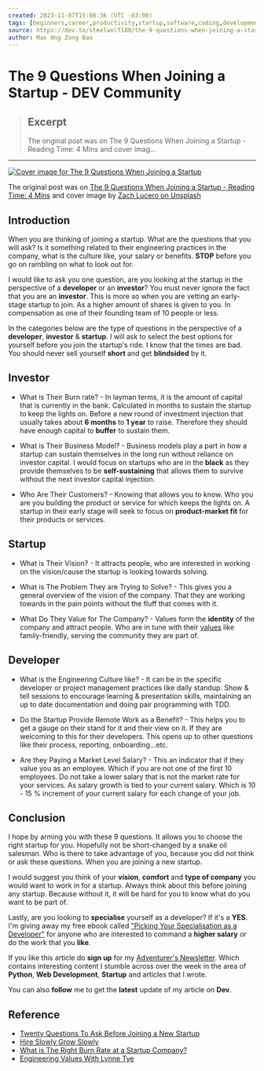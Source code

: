 ```yaml
---
created: 2023-11-07T15:08:36 (UTC -03:00)
tags: [beginners,career,productivity,startup,software,coding,development,engineering,inclusive,community]
source: https://dev.to/steelwolf180/the-9-questions-when-joining-a-startup-4p4b
author: Max Ong Zong Bao
---
```


# The 9 Questions When Joining a Startup - DEV Community

> ## Excerpt
> The original post was on The 9 Questions When Joining a Startup - Reading Time: 4 Mins and cover imag...

---
[![Cover image for The 9 Questions When Joining a Startup ](https://res.cloudinary.com/practicaldev/image/fetch/s--9B0C_Nby--/c_imagga_scale,f_auto,fl_progressive,h_420,q_auto,w_1000/https://dev-to-uploads.s3.amazonaws.com/i/xflc31vk39275bs2y4pd.jpg)](https://res.cloudinary.com/practicaldev/image/fetch/s--9B0C_Nby--/c_imagga_scale,f_auto,fl_progressive,h_420,q_auto,w_1000/https://dev-to-uploads.s3.amazonaws.com/i/xflc31vk39275bs2y4pd.jpg)

The original post was on [The 9 Questions When Joining a Startup - Reading Time: 4 Mins](https://www.maxongzb.com/the-9-questions-when-joining-a-startup-reading-time-4-mins/) and cover image by [Zach Lucero on Unsplash](https://unsplash.com/photos/qAriosuB-lY)

## [](https://dev.to/steelwolf180/the-9-questions-when-joining-a-startup-4p4b#introduction)Introduction

When you are thinking of joining a startup. What are the questions that you will ask? Is it something related to their engineering practices in the company, what is the culture like, your salary or benefits. **STOP** before you go on rambling on what to look out for.

I would like to ask you one question, are you looking at the startup in the perspective of a **developer** or an **investor**? You must never ignore the fact that you are an **investor**. This is more so when you are vetting an early-stage startup to join. As a higher amount of shares is given to you. In compensation as one of their founding team of 10 people or less.

In the categories below are the type of questions in the perspective of a **developer**, **investor** & **startup**. I will ask to select the best options for yourself before you join the startup's ride. I know that the times are bad. You should never sell yourself **short** and get **blindsided** by it.

## [](https://dev.to/steelwolf180/the-9-questions-when-joining-a-startup-4p4b#investor)Investor

-   What is Their Burn rate? - In layman terms, it is the amount of capital that is currently in the bank. Calculated in months to sustain the startup to keep the lights on. Before a new round of investment injection that usually takes about **6 months** to **1 year** to raise. Therefore they should have enough capital to **buffer** to sustain them.
    
-   What is Their Business Model? - Business models play a part in how a startup can sustain themselves in the long run without reliance on investor capital. I would focus on startups who are in the **black** as they provide themselves to be **self-sustaining** that allows them to survive without the next investor capital injection.
    
-   Who Are Their Customers? - Knowing that allows you to know. Who you are you building the product or service for which keeps the lights on. A startup in their early stage will seek to focus on **product-market fit** for their products or services.
    

## [](https://dev.to/steelwolf180/the-9-questions-when-joining-a-startup-4p4b#startup)Startup

-   What is Their Vision? - It attracts people, who are interested in working on the vision/cause the startup is looking towards solving.
    
-   What is The Problem They are Trying to Solve? - This gives you a general overview of the vision of the company. That they are working towards in the pain points without the fluff that comes with it.
    
-   What Do They Value for The Company? - Values form the **identity** of the company and attract people. Who are in tune with their [values](https://softwareengineeringdaily.com/2017/12/13/engineering-values-with-lynne-tye/) like family-friendly, serving the community they are part of.
    

## [](https://dev.to/steelwolf180/the-9-questions-when-joining-a-startup-4p4b#developer)Developer

-   What is the Engineering Culture like? - It can be in the specific developer or project management practices like daily standup. Show & tell sessions to encourage learning & presentation skills, maintaining an up to date documentation and doing pair programming with TDD.
    
-   Do the Startup Provide Remote Work as a Benefit? - This helps you to get a gauge on their stand for it and their view on it. If they are welcoming to this for their developers. This opens up to other questions like their process, reporting, onboarding...etc.
    
-   Are they Paying a Market Level Salary? - This an indicator that if they value you as an employee. Which if you are not one of the first 10 employees. Do not take a lower salary that is not the market rate for your services. As salary growth is tied to your current salary. Which is 10 - 15 % increment of your current salary for each change of your job.
    

## [](https://dev.to/steelwolf180/the-9-questions-when-joining-a-startup-4p4b#conclusion)Conclusion

I hope by arming you with these 9 questions. It allows you to choose the right startup for you. Hopefully not be short-changed by a snake oil salesman. Who is there to take advantage of you, because you did not think or ask these questions. When you are joining a new startup.

I would suggest you think of your **vision**, **comfort** and **type of company** you would want to work in for a startup. Always think about this before joining any startup. Because without it, it will be hard for you to know what do you want to be part of.

Lastly, are you looking to **specialise** yourself as a developer? If it's a **YES**. I'm giving away my free ebook called ["Picking Your Specialisation as a Developer"](https://maxongzb.activehosted.com/f/5) for anyone who are interested to command a **higher salary** or do the work that you **like**.

If you like this article do **sign up** for my [Adventurer's Newsletter](https://maxongzb.activehosted.com/f/1). Which contains interesting content I stumble across over the week in the area of **Python**, **Web Development**, **Startup** and articles that I wrote.

You can also **follow** me to get the **latest** update of my article on **Dev**.

## [](https://dev.to/steelwolf180/the-9-questions-when-joining-a-startup-4p4b#reference)Reference

-   [Twenty Questions To Ask Before Joining a New Startup](https://blog.harrison.dev/2018/11/25/twenty-questions-to-ask-before-joining-a-startup.html)
-   [Hire Slowly Grow Slowly](https://www.jotform.com/blog/hire-slowly-grow-slowly/)
-   [What is The Right Burn Rate at a Startup Company?](https://bothsidesofthetable.com/what-is-the-right-burn-rate-at-a-startup-company-ae80d5d76c07)
-   [Engineering Values With Lynne Tye](https://softwareengineeringdaily.com/2017/12/13/engineering-values-with-lynne-tye/)
